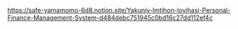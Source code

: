 https://safe-yamamomo-6d8.notion.site/Yakuniy-Imtihon-loyihasi-Personal-Finance-Management-System-d484debc751945c0bd16c27dd112ef4c
